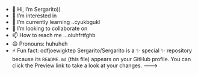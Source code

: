 - 👋 Hi, I’m Sergarito))
- 👀 I’m interested in 
- 🌱 I’m currently learning ..cyukbgukl
- 💞️ I’m looking to collaborate on 
- 📫 How to reach me ...oiuhfrtfghb
- 😄 Pronouns: huhuheh
- ⚡ Fun fact: odfjoewigktep
Sergarito/Sergarito is a ✨ special ✨ repository because its `README.md` (this file) appears on your GitHub profile.
You can click the Preview link to take a look at your changes.
--->
